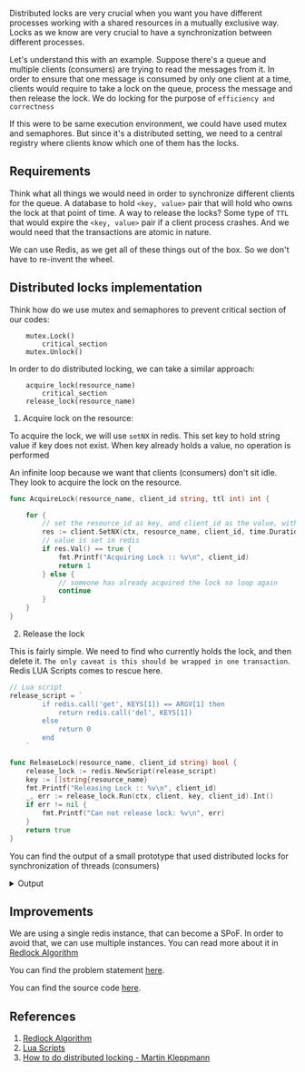 Distributed locks are very crucial when you want you have different processes working with a shared resources in a mutually exclusive way. Locks as we know are very crucial to have a synchronization between different processes.

Let's understand this with an example. Suppose there's a queue and multiple clients (consumers) are trying to read the messages from it. In order to ensure that one message is consumed by only one client at a time, clients would require to take a lock on the queue, process the message and then release the lock. We do locking for the purpose of `efficiency and correctness`

If this were to be same execution environment, we could have used mutex and semaphores. But since it's a distributed setting, we need to a central registry where clients know which one of them has the locks. 

## Requirements

Think what all things we would need in order to synchronize different clients for the queue. A database to hold `<key, value>` pair that will hold who owns the lock at that point of time. A way to release the locks? Some type of `TTL` that would expire the `<key, value>` pair if a client process crashes. And we would need that the transactions are atomic in nature.

We can use Redis, as we get all of these things out of the box. So we don't have to re-invent the wheel.

## Distributed locks implementation

Think how do we use mutex and semaphores to prevent critical section of our codes:

```
    mutex.Lock()
        critical_section
    mutex.Unlock()
```

In order to do distributed locking, we can take a similar approach:

```
    acquire_lock(resource_name)
        critical_section
    release_lock(resource_name)
```

1. Acquire lock on the resource:

To acquire the lock, we will use `setNX` in redis. This set key to hold string value if key does not exist. When key already holds a value, no operation is performed

An infinite loop because we want that clients (consumers) don't sit idle. They look to acquire the lock on the resource.

```go
func AcquireLock(resource_name, client_id string, ttl int) int {

	for {
        // set the resource_id as key, and client_id as the value, with ttl of 10 seconds
		res := client.SetNX(ctx, resource_name, client_id, time.Duration(time.Duration.Seconds(10)))
        // value is set in redis
		if res.Val() == true {
			fmt.Printf("Acquiring Lock :: %v\n", client_id)
			return 1
		} else {
            // someone has already acquired the lock so loop again
			continue
		}
	}
}
```


2. Release the lock

This is fairly simple. We need to find who currently holds the lock, and then delete it. 
`The only caveat is this should be wrapped in one transaction`. 
Redis LUA Scripts comes to rescue here.

```go
// Lua script
release_script = `
		if redis.call('get', KEYS[1]) == ARGV[1] then
			return redis.call('del', KEYS[1])
		else
			return 0
		end
	`

func ReleaseLock(resource_name, client_id string) bool {
	release_lock := redis.NewScript(release_script)
	key := []string{resource_name}
	fmt.Printf("Releasing Lock :: %v\n", client_id)
	_, err := release_lock.Run(ctx, client, key, client_id).Int()
	if err != nil {
		fmt.Printf("Can not release lock: %v\n", err)
	}
	return true
}
```

You can find the output of a small prototype that used distributed locks for synchronization of threads (consumers)

<details>
<summary>Output</summary>
<p align="center">
    <img src="https://user-images.githubusercontent.com/12581295/199495861-7f24ee9b-a7cf-4b9a-ba45-f071c17dc6bf.png"
    alt="distributed-locks-output"/>
</p>
</details>

## Improvements

We are using a single redis instance, that can become a SPoF. In order to avoid that, we can use multiple instances. You can read more about it in [Redlock Algorithm](https://redis.io/docs/reference/patterns/distributed-locks/#the-redlock-algorithm:~:text=have%20such%20guarantees.-,The%20Redlock%20Algorithm,-In%20the%20distributed)

You can find the problem statement [here](https://github.com/arpitbbhayani/system-design-questions/blob/master/queue-consumers.md).

You can find the source code [here](https://github.com/shivamsri07/distributed-locking).

## References
1. [Redlock Algorithm](https://redis.io/docs/manual/patterns/distributed-locks/)
2. [Lua Scripts](https://redis.io/docs/manual/programmability/eval-intro/#interacting-with-redis-from-a-script)
3. [How to do distributed locking - Martin Kleppmann](https://martin.kleppmann.com/2016/02/08/how-to-do-distributed-locking.html)

